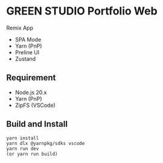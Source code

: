 # GREEN STUDIO Portfolio Web

Remix App

- SPA Mode
- Yarn (PnP)
- Preline UI
- Zustand

## Requirement

- Node.js 20.x
- Yarn (PnP)
- ZipFS (VSCode)

## Build and Install

```shellscript
yarn install
yarn dlx @yarnpkg/sdks vscode
yarn run dev
(or yarn run build)
```

